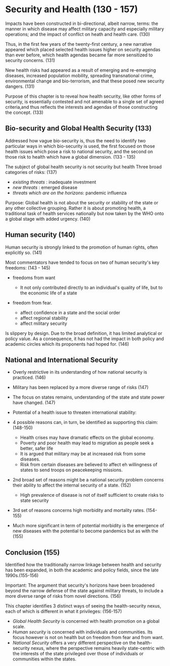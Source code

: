 # Security and Health (130 - 157)

Impacts have been constructed in bi-directional, albeit narrow, terms: the manner in which disease may affect military capacity and especially military operations; and the impact of conflict on heath and health care. (130)

Thus, in the first few years of the twenty-first century, a new narrative appeared which placed selected health issues higher on security agendas than ever before, which health agendas became far more sensitized to security concerns. (131)

New health risks had appeared as a result of emerging and re-emerging diseases, increased population mobility, spreading transnational crime, environmental change and bio-terrorism, and that these posed new security dangers. (131)

Purpose of this chapter is to reveal how health security, like other forms of security, is essentially contested and not amenable to a single set of agreed criteria,and thus reflects the interests and agendas of those constructing the concept. (133)

## Bio-security and Global Health Security (133)

Addressed how vague bio-security is, thus the need to identify two particular ways in which bio-security is used, the first focused on those health issues which pose a risk to national security, and the second on those risk to health which have a global dimension. (133 - 135)

The subject of global health security is not security but health Three broad categories of risks: (137)

- _existing threats_ : inadequate investment
- _new threats_ : emerged disease
- _threats which are on the horizons_: pandemic influenza

Purpose: Global health is not about the security or stability of the state or any other collective grouping. Rather it is about promoting health, a traditional task of health services nationally but now taken by the WHO onto a global stage with added urgency.  (140)

## Human security (140)

Human security is strongly linked to the promotion of human rights, often explicitly so. (141)

Most commentators have tended to focus on two of human security's key freedoms: (143 - 145)

- freedoms from want

  - It not only contributed directly to an individual's quality of life, but to the economic life of a state

- freedom from fear.

  - affect confidence in a state and the social order
  - affect regional stability
  - affect military security

Is slippery by design. Due to the broad definition, it has limited analytical or policy value. As a consequence, it has not had the impact in both policy and academic circles which its proponents had hoped for.  (146)

## National and International Security

- Overly restrictive in its understanding of how national security is practiced. (146)

- Military has been replaced by a more diverse range of risks (147)

- The focus on states remains, understanding of the state and state power have changed. (147)

- Potential of a health issue to threaten international stability:

- 4 possible reasons can, in turn, be identified as supporting this claim: (148-150)

  - Health crises may have dramatic effects on the global economy.
  - Poverty and poor health may lead to migration as people seek a better, safer life
  - It is argued that military may be at increased risk from some diseases.
  - Risk from certain diseases are believed to affect eh willingness of states to send troops on peacekeeping missions.

- 2nd broad set of reasons might be a national security problem concerns their ability to affect the internal security of a state. (152)

  - High prevalence of disease is not of itself sufficient to create risks to state security

- 3rd set of reasons concerns high morbidity and mortality rates. (154-155)

- Much more significant in term of potential morbidity is the emergence of new diseases with the potential to become pandemics but as with the (155)

## Conclusion (155)

Identified how the traditionally narrow linkage between health and security has been expanded, in both the academic and policy fields, since the late 1990s.(155-156)

Important: The argument that security's horizons have been broadened beyond the narrow defense of the state against military threats, to include a more diverse range of risks from novel directions. (156)

This chapter identifies 3 distinct ways of seeing the health-security nexus, each of which is different in what it privileges: (156-157)

- _Global Health Security_ is concerned with health promotion on a global scale.
- _Human security_ is concerned with individuals and communities. Its focus however is not on health but on freedom from fear and from want.
- _National Security_ offers a very different perspective on the health-security nexus, where the perspective remains heavily state-centric with the interests of the state privileged over those of individuals or communities within the states.
